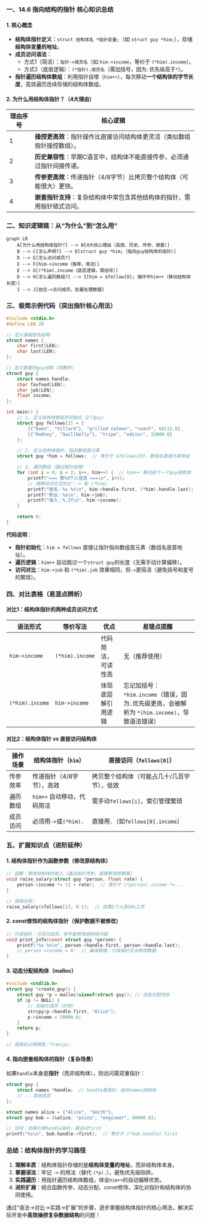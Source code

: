 

### 一、14.6 指向结构的指针 核心知识总结  
#### 1. 核心概念  
- **结构体指针定义**：`struct 结构体名 *指针变量;`（如 `struct guy *him;`），存储**结构体变量的地址**。  
- **成员访问语法**：  
  - 方式1（简洁）：`指针->成员名`（如 `him->income`，等价于 `(*him).income`）。  
  - 方式2（底层逻辑）：`(*指针).成员名`（需加括号，因为`.`优先级高于`*`）。  
- **指针遍历结构体数组**：利用指针自增（`him++`），每次移动**一个结构体的字节长度**，高效遍历连续存储的结构体数组。  

#### 2. 为什么用结构体指针？（4大理由）  
| 理由序号 | 核心逻辑                                                                 |  
|----------|--------------------------------------------------------------------------|  
| 1        | **操控更高效**：指针操作比直接访问结构体更灵活（类似数组指针操控数组）。  |  
| 2        | **历史兼容性**：早期C语言中，结构体不能直接传参，必须通过指针间接传递。  |  
| 3        | **传参更高效**：传递指针（4/8字节）比拷贝整个结构体（可能很大）更快。    |  
| 4        | **嵌套指针支持**：复杂结构体中常包含其他结构体的指针，需用指针链式访问。  |  


### 二、知识逻辑链：从“为什么”到“怎么用”  
```mermaid
graph LR
    A[为什么用结构体指针?] --> B[4大核心理由（高效、历史、传参、嵌套）]
    B --> C[怎么声明?] --> D[struct guy *him;（指向guy结构体的指针）]
    D --> E[怎么访问成员?] 
    E --> F[him->income（推荐，简洁）]
    E --> G[(*him).income（底层逻辑，需括号）]
    D --> H[怎么遍历数组?] --> I[him = &fellow[0]; 循环中him++（移动结构体长度）]
    I --> J[结合->访问成员，批量处理数据]
```  


### 三、极简示例代码（突出指针核心用法）  
```c
#include <stdio.h>
#define LEN 20

// 定义基础姓名结构
struct names {
    char first[LEN];
    char last[LEN];
};

// 定义嵌套的guy结构（同教材）
struct guy {
    struct names handle;
    char favfood[LEN];
    char job[LEN];
    float income;
};

int main() {
    // 1. 定义结构体数组并初始化（2个guy）
    struct guy fellows[2] = {
        {{"Ewen", "Villard"}, "grilled salmon", "coach", 68112.0},
        {{"Rodney", "Swillbelly"}, "tripe", "editor", 32000.0}
    };

    // 2. 定义结构体指针，指向数组首元素
    struct guy *him = fellows;  // 等价于 &fellows[0]，数组名是首元素地址

    // 3. 遍历数组（通过指针自增）
    for (int i = 0; i < 2; i++, him++) {  // him++ 移动到下一个guy结构体
        printf("=== 第%d个人信息 ===\n", i+1);
        // 两种访问方式对比：-> 和 (*him). 
        printf("姓名：%s %s\n", him->handle.first, (*him).handle.last); 
        printf("职业：%s\n", him->job);
        printf("收入：%.2f\n", him->income);
    }

    return 0;
}
```  
**代码说明**：  
- **指针初始化**：`him = fellows` 直接让指针指向数组首元素（数组名是首地址）。  
- **遍历逻辑**：`him++` 自动跳过一个`struct guy`的长度（无需手动计算偏移）。  
- **访问对比**：`him->job` 和 `(*him).job` 效果相同，但`->`更简洁（避免括号和星号的繁琐）。  


### 四、对比表格（易混点辨析）  
#### 对比1：结构体指针的两种成员访问方式  
| 语法形式       | 等价写法          | 优点                  | 易错点提醒                     |  
|----------------|-------------------|-----------------------|--------------------------------|  
| `him->income`  | `(*him).income`   | 代码简洁，可读性高    | 无（推荐使用）                 |  
| `(*him).income`| `him->income`     | 体现底层解引用逻辑    | 忘记加括号：`*him.income`（错误，因为`.`优先级更高，会被解析为 `*(him.income)`，导致语法错误） |  


#### 对比2：结构体指针 vs 直接访问结构体  
| 操作场景       | 结构体指针（`him`）                     | 直接访问（`fellows[0]`）           |  
|----------------|-----------------------------------------|------------------------------------|  
| 传参效率       | 传递指针（4/8字节），高效               | 拷贝整个结构体（可能占几十/几百字节），低效 |  
| 遍历数组       | `him++` 自动移动，代码简洁              | 需手动`fellows[i]`，索引管理繁琐    |  
| 成员访问       | 必须用`->`或`(*him).`                  | 直接用`.`（如`fellows[0].income`） |  


### 五、扩展知识点（进阶延伸）  
#### 1. **结构体指针作为函数参数**（修改原结构体）  
```c
// 函数：修改结构体的收入（通过指针传参，直接修改原数据）
void raise_salary(struct guy *person, float rate) {
    person->income *= (1 + rate);  // 等价于 (*person).income *= ...
}

// 调用示例：
raise_salary(&fellows[1], 0.1);  // 给第2个人涨10%工资
```  


#### 2. **const修饰的结构体指针**（保护数据不被修改）  
```c
// 只读指针：可访问成员，但不能修改结构体内容
void print_info(const struct guy *person) {
    printf("%s %s\n", person->handle.first, person->handle.last); 
    // person->income = 0;  // 编译报错：只读指针无法修改数据
}
```  


#### 3. **动态分配结构体（malloc）**  
```c
#include <stdlib.h>
struct guy *create_guy() {
    struct guy *p = malloc(sizeof(struct guy)); // 动态分配内存
    if (p != NULL) {
        // 初始化成员（示例）
        strcpy(p->handle.first, "Alice");
        p->income = 50000.0;
    }
    return p;
}

// 调用后记得释放：free(p);
```  


#### 4. **指向嵌套结构体的指针（复杂场景）**  
如果`handle`本身是**指针**（而非结构体），则访问需双重指针：  
```c
struct guy {
    struct names *handle;  // handle是指针，指向names结构体
    // ...其他成员
};

struct names alice = {"Alice", "Smith"};
struct guy bob = {&alice, "pizza", "engineer", 80000.0};

// 访问：先解引用handle指针，再访问first
printf("%s\n", bob.handle->first);  // 等价于 (*bob.handle).first
```  




### 总结：结构体指针的学习路径  
1. **理解本质**：结构体指针存储的是**结构体变量的地址**，而非结构体本身。  
2. **掌握语法**：牢记 `->` 的用法（替代 `(*p).`），避免优先级陷阱。  
3. **实践遍历**：用指针遍历结构体数组，体会`him++`的自动偏移优势。  
4. **进阶扩展**：结合函数传参、动态分配、const修饰，深化对指针和结构体的协同使用。  

通过“语法→对比→实践→扩展”的步骤，逐步掌握结构体指针的核心用法，解决实际开发中**高效操控复杂数据结构**的问题！